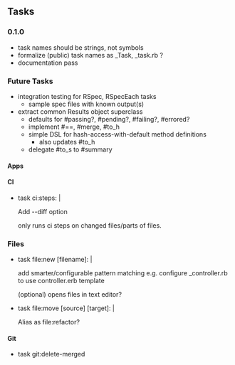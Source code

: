 ## Tasks

### 0.1.0

- task names should be strings, not symbols
- formalize (public) task names as _Task, _task.rb ?
- documentation pass

### Future Tasks

- integration testing for RSpec, RSpecEach tasks
  - sample spec files with known output(s)
- extract common Results object superclass
  - defaults for #passing?, #pending?, #failing?, #errored?
  - implement #==, #merge, #to_h
  - simple DSL for hash-access-with-default method definitions
    - also updates #to_h
  - delegate #to_s to #summary

#### Apps

#### CI

- task ci:steps: |

  Add --diff option

    only runs ci steps on changed files/parts of files.

### Files

- task file:new [filename]: |

  add smarter/configurable pattern matching
  e.g. configure _controller.rb to use controller.erb template

  (optional) opens files in text editor?

- task file:move [source] [target]: |

  Alias as file:refactor?

#### Git

- task git:delete-merged
